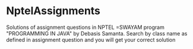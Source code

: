 # NptelAssignments
Solutions of assignment questions in NPTEL =SWAYAM program "PROGRAMMING IN JAVA" by Debasis Samanta. Search by class name as defined in assignment question and you will get your correct solution
